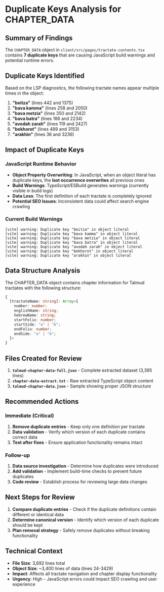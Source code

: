 # Duplicate Keys Analysis for CHAPTER_DATA

## Summary of Findings

The `CHAPTER_DATA` object in `client/src/pages/tractate-contents.tsx` contains **7 duplicate keys** that are causing JavaScript build warnings and potential runtime errors.

## Duplicate Keys Identified

Based on the LSP diagnostics, the following tractate names appear multiple times in the object:

1. **"beitza"** (lines 442 and 1375)
2. **"bava kamma"** (lines 258 and 2050) 
3. **"bava metzia"** (lines 350 and 2142)
4. **"bava batra"** (lines 166 and 2234)
5. **"avodah zarah"** (lines 119 and 2427)
6. **"bekhorot"** (lines 489 and 3153)
7. **"arakhin"** (lines 36 and 3236)

## Impact of Duplicate Keys

### JavaScript Runtime Behavior
- **Object Property Overwriting**: In JavaScript, when an object literal has duplicate keys, the **last occurrence overwrites** all previous ones
- **Build Warnings**: TypeScript/ESBuild generates warnings (currently visible in build logs)
- **Data Loss**: The first definition of each tractate is completely ignored
- **Potential SEO Issues**: Inconsistent data could affect search engine crawling

### Current Build Warnings
```
[vite] warning: Duplicate key "beitza" in object literal
[vite] warning: Duplicate key "bava kamma" in object literal  
[vite] warning: Duplicate key "bava metzia" in object literal
[vite] warning: Duplicate key "bava batra" in object literal
[vite] warning: Duplicate key "avodah zarah" in object literal
[vite] warning: Duplicate key "bekhorot" in object literal
[vite] warning: Duplicate key "arakhin" in object literal
```

## Data Structure Analysis

The CHAPTER_DATA object contains chapter information for Talmud tractates with the following structure:

```typescript
{
  [tractateName: string]: Array<{
    number: number;
    englishName: string;
    hebrewName: string; 
    startFolio: number;
    startSide: "a" | "b";
    endFolio: number;
    endSide: "a" | "b";
  }>
}
```

## Files Created for Review

1. **`talmud-chapter-data-full.json`** - Complete extracted dataset (3,395 lines)
2. **`chapter-data-extract.txt`** - Raw extracted TypeScript object content
3. **`talmud-chapter-data.json`** - Sample showing proper JSON structure

## Recommended Actions

### Immediate (Critical)
1. **Remove duplicate entries** - Keep only one definition per tractate
2. **Data validation** - Verify which version of each duplicate contains correct data
3. **Test after fixes** - Ensure application functionality remains intact

### Follow-up
1. **Data source investigation** - Determine how duplicates were introduced
2. **Add validation** - Implement build-time checks to prevent future duplicates
3. **Code review** - Establish process for reviewing large data changes

## Next Steps for Review

1. **Compare duplicate entries** - Check if the duplicate definitions contain different or identical data
2. **Determine canonical version** - Identify which version of each duplicate should be kept
3. **Plan removal strategy** - Safely remove duplicates without breaking functionality

## Technical Context

- **File Size**: 3,692 lines total
- **Object Size**: ~3,400 lines of data (lines 24-3429)
- **Impact**: Affects all tractate navigation and chapter display functionality
- **Urgency**: High - JavaScript errors could impact SEO crawling and user experience